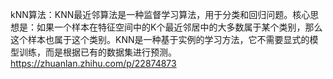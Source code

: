 kNN算法：KNN最近邻算法是一种监督学习算法，用于分类和回归问题。核心思想是：如果一个样本在特征空间中的K个最近邻居中的大多数属于某个类别，那么这个样本也属于这个类别。KNN是一种基于实例的学习方法，它不需要显式的模型训练，而是根据已有的数据集进行预测。
https://zhuanlan.zhihu.com/p/22874873
